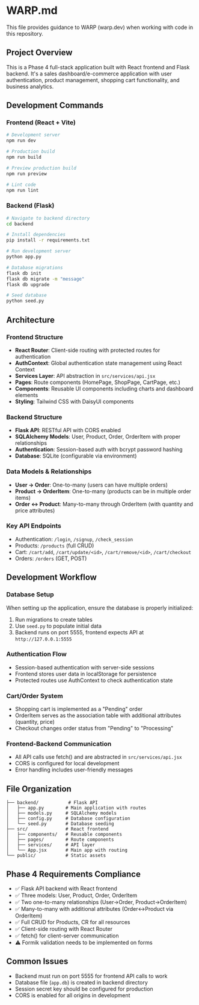# WARP.md

This file provides guidance to WARP (warp.dev) when working with code in this repository.

## Project Overview
This is a Phase 4 full-stack application built with React frontend and Flask backend. It's a sales dashboard/e-commerce application with user authentication, product management, shopping cart functionality, and business analytics.

## Development Commands

### Frontend (React + Vite)
```bash
# Development server
npm run dev

# Production build
npm run build

# Preview production build
npm run preview

# Lint code
npm run lint
```

### Backend (Flask)
```bash
# Navigate to backend directory
cd backend

# Install dependencies
pip install -r requirements.txt

# Run development server
python app.py

# Database migrations
flask db init
flask db migrate -m "message"
flask db upgrade

# Seed database
python seed.py
```

## Architecture

### Frontend Structure
- **React Router**: Client-side routing with protected routes for authentication
- **AuthContext**: Global authentication state management using React Context
- **Services Layer**: API abstraction in `src/services/api.jsx`
- **Pages**: Route components (HomePage, ShopPage, CartPage, etc.)
- **Components**: Reusable UI components including charts and dashboard elements
- **Styling**: Tailwind CSS with DaisyUI components

### Backend Structure
- **Flask API**: RESTful API with CORS enabled
- **SQLAlchemy Models**: User, Product, Order, OrderItem with proper relationships
- **Authentication**: Session-based auth with bcrypt password hashing
- **Database**: SQLite (configurable via environment)

### Data Models & Relationships
- **User → Order**: One-to-many (users can have multiple orders)
- **Product → OrderItem**: One-to-many (products can be in multiple order items)
- **Order ↔ Product**: Many-to-many through OrderItem (with quantity and price attributes)

### Key API Endpoints
- Authentication: `/login`, `/signup`, `/check_session`
- Products: `/products` (full CRUD)
- Cart: `/cart/add`, `/cart/update/<id>`, `/cart/remove/<id>`, `/cart/checkout`
- Orders: `/orders` (GET, POST)

## Development Workflow

### Database Setup
When setting up the application, ensure the database is properly initialized:
1. Run migrations to create tables
2. Use `seed.py` to populate initial data
3. Backend runs on port 5555, frontend expects API at `http://127.0.0.1:5555`

### Authentication Flow
- Session-based authentication with server-side sessions
- Frontend stores user data in localStorage for persistence
- Protected routes use AuthContext to check authentication state

### Cart/Order System
- Shopping cart is implemented as a "Pending" order
- OrderItem serves as the association table with additional attributes (quantity, price)
- Checkout changes order status from "Pending" to "Processing"

### Frontend-Backend Communication
- All API calls use fetch() and are abstracted in `src/services/api.jsx`
- CORS is configured for local development
- Error handling includes user-friendly messages

## File Organization
```
├── backend/           # Flask API
│   ├── app.py        # Main application with routes
│   ├── models.py     # SQLAlchemy models
│   ├── config.py     # Database configuration
│   └── seed.py       # Database seeding
├── src/              # React frontend
│   ├── components/   # Reusable components
│   ├── pages/        # Route components
│   ├── services/     # API layer
│   └── App.jsx       # Main app with routing
└── public/           # Static assets
```

## Phase 4 Requirements Compliance
- ✅ Flask API backend with React frontend
- ✅ Three models: User, Product, Order, OrderItem
- ✅ Two one-to-many relationships (User→Order, Product→OrderItem)
- ✅ Many-to-many with additional attributes (Order↔Product via OrderItem)
- ✅ Full CRUD for Products, CR for all resources
- ✅ Client-side routing with React Router
- ✅ fetch() for client-server communication
- ⚠️ Formik validation needs to be implemented on forms

## Common Issues
- Backend must run on port 5555 for frontend API calls to work
- Database file (`app.db`) is created in backend directory
- Session secret key should be configured for production
- CORS is enabled for all origins in development